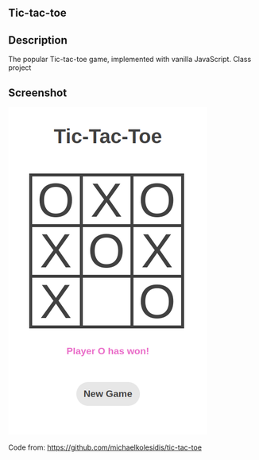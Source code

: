 ## Tic-tac-toe 

## Description 
The popular Tic-tac-toe game, implemented with vanilla JavaScript.
Class project



## Screenshot
<img src="./tic-tac-toe-screenshot.png">

Code from: https://github.com/michaelkolesidis/tic-tac-toe
